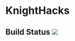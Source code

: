 # KnightHacks

## Build Status <img src='https://travis-ci.org/lloydoad/KnightHacks_iosdev-1.svg?branch=develop'>
